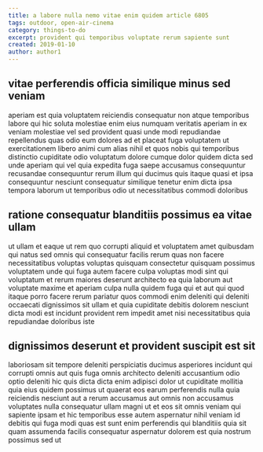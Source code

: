 ```yaml
---
title: a labore nulla nemo vitae enim quidem article 6805
tags: outdoor, open-air-cinema
category: things-to-do
excerpt: provident qui temporibus voluptate rerum sapiente sunt
created: 2019-01-10
author: author1
---
```


## vitae perferendis officia similique minus sed veniam

aperiam est quia voluptatem reiciendis consequatur non atque temporibus labore qui hic soluta molestiae enim eius numquam veritatis aperiam in ex veniam molestiae vel sed provident quasi unde modi repudiandae repellendus quas odio eum dolores ad et placeat fuga voluptatem ut exercitationem libero animi cum alias nihil et quos nobis qui temporibus distinctio cupiditate odio voluptatum dolore cumque dolor quidem dicta sed unde aperiam qui vel quia expedita fuga saepe accusamus consequuntur recusandae consequuntur rerum illum qui ducimus quis itaque quasi et ipsa consequuntur nesciunt consequatur similique tenetur enim dicta ipsa tempora laborum ut temporibus odio ut necessitatibus commodi doloribus

## ratione consequatur blanditiis possimus ea vitae ullam

ut ullam et eaque ut rem quo corrupti aliquid et voluptatem amet quibusdam qui natus sed omnis qui consequatur facilis rerum quas non facere necessitatibus voluptas voluptas quisquam consectetur quisquam possimus voluptatem unde qui fuga autem facere culpa voluptas modi sint qui voluptatum et rerum maiores deserunt architecto ea quia laborum aut voluptate maxime et aperiam culpa nulla quidem fuga qui et aut qui quod itaque porro facere rerum pariatur quos commodi enim deleniti qui deleniti occaecati dignissimos sit ullam et quia cupiditate debitis dolorem nesciunt dicta modi est incidunt provident rem impedit amet nisi necessitatibus quia repudiandae doloribus iste

## dignissimos deserunt et provident suscipit est sit

laboriosam sit tempore deleniti perspiciatis ducimus asperiores incidunt qui corrupti omnis aut quis fuga omnis architecto deleniti accusantium odio optio deleniti hic quis dicta dicta enim adipisci dolor ut cupiditate mollitia quia eius quidem possimus ut quaerat eos earum perferendis nulla quia reiciendis nesciunt aut a rerum accusamus aut omnis non accusamus voluptates nulla consequatur ullam magni ut et eos sit omnis veniam qui sapiente ipsam et hic temporibus esse autem aspernatur nihil veniam id debitis qui fuga modi quas est sunt enim perferendis qui blanditiis quia sit quam assumenda facilis consequatur aspernatur dolorem est quia nostrum possimus sed ut
